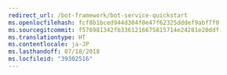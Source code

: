 ```yaml
---
redirect_url: /bot-framework/bot-service-quickstart
ms.openlocfilehash: fcf8b1bced944d304f0e47f62325dddef9abf7f0
ms.sourcegitcommit: f576981342fb3361216675815714e24281e20ddf
ms.translationtype: HT
ms.contentlocale: ja-JP
ms.lasthandoff: 07/18/2018
ms.locfileid: "39302516"
---
```

